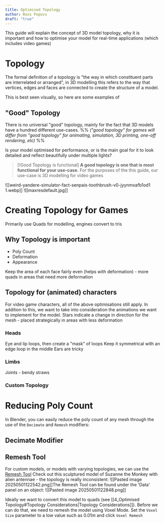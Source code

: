 ```yaml
---
title: Optimised Topology
author: Ross Popovs
draft: "true"
---
```

This guide will explain the concept of 3D model topology, why it is important and how to optimise your model for real-time applications (which includes video games)
# Topology
The formal definition of a topology is "the way in which constituent parts are interrelated or arranged", in 3D modelling this refers to the way that vertices, edges and faces are connected to create the structure of a model.

This is best seen visually, so here are some examples of 

## "Good" Topology
There is no universal "good" topology, mainly for the fact that 3D models have a hundred different use-cases. 
%% *("good topology" for games will differ from "good topology" for animating, simulation, 3D printing, one-off rendering, etc)*  %%

Is your model optimised for performance, or is the main goal for it to look detailed and reflect beautifully under multiple lights? 

> [!Good Topology is functional]
> **A good topology is one that is most functional for your use-case.** 
> For the purposes of the this guide, our use-case is 3D modelling for video games

![[weird-yandere-simulator-fact-senpais-toothbrush-v0-jyynmxafb1od1 1.webp]]
![[maxresdefault.jpg]]
# Creating Topology for Games
Primarily use Quads for modelling, engines convert to tris
## Why Topology is important
- Poly Count
- Deformation
- Appearance

Keep the area of each face fairly even (helps with deformation) - more quads in areas that need more deformation 
## Topology for (animated) characters
For video game characters, all of the above optimisations still apply. In addition to this, we want to take into consideration the animations we want to implement for the model.
Stars indicate a change in direction for the mesh - placed strategically in areas with less deformation
### Heads
Eye and lip loops, then create a "mask" of loops
Keep it symmetrical with an edge loop in the middle
Ears are tricky
### Limbs
Joints - bendy straws
### Custom Topology

# Reducing Poly Count
In Blender, you can easily reduce the poly count of any mesh through the use of the `Decimate` and `Remesh` modifiers:

## Decimate Modifier


## Remesh Tool
For custom models, or models with varying topologies, we can use the [Remesh Tool](https://docs.blender.org/manual/en/2.82/sculpt_paint/sculpting/tool_settings/remesh.html)
Check out this sculptured model of Suzanne the Monkey with alien antennae - the topology is really inconsistent:
![[Pasted image 20250501122542.png]]The Remesh Tool can be found under the 'Data' panel on an object:
![[Pasted image 20250501122848.png]]

Ideally we want to convert this model to quads (see [[4_Optimised Topology#Topology Considerations|Topology Considerations]]). 
Before we can do that, we need to remesh the model using Voxel Mode.
Set the `Voxel Size` parameter to a low value such as 0.01m and click `Voxel Remesh`

